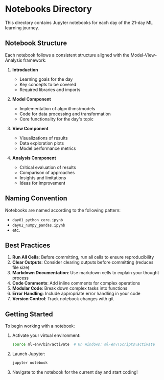 # Notebooks Directory

This directory contains Jupyter notebooks for each day of the 21-day ML learning journey.

## Notebook Structure

Each notebook follows a consistent structure aligned with the Model-View-Analysis framework:

1. **Introduction**
   - Learning goals for the day
   - Key concepts to be covered
   - Required libraries and imports

2. **Model Component**
   - Implementation of algorithms/models
   - Code for data processing and transformation
   - Core functionality for the day's topic

3. **View Component**
   - Visualizations of results
   - Data exploration plots
   - Model performance metrics

4. **Analysis Component**
   - Critical evaluation of results
   - Comparison of approaches
   - Insights and limitations
   - Ideas for improvement

## Naming Convention

Notebooks are named according to the following pattern:
- `day01_python_core.ipynb`
- `day02_numpy_pandas.ipynb`
- etc.

## Best Practices

1. **Run All Cells**: Before committing, run all cells to ensure reproducibility
2. **Clear Outputs**: Consider clearing outputs before committing (reduces file size)
3. **Markdown Documentation**: Use markdown cells to explain your thought process
4. **Code Comments**: Add inline comments for complex operations
5. **Modular Code**: Break down complex tasks into functions
6. **Error Handling**: Include appropriate error handling in your code
7. **Version Control**: Track notebook changes with git

## Getting Started

To begin working with a notebook:

1. Activate your virtual environment:
   ```bash
   source ml-env/bin/activate  # On Windows: ml-env\Scripts\activate
   ```

2. Launch Jupyter:
   ```bash
   jupyter notebook
   ```

3. Navigate to the notebook for the current day and start coding!
